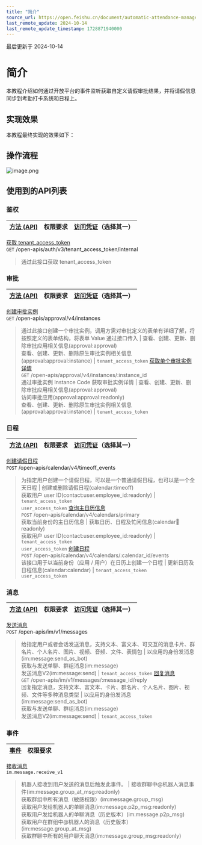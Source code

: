 ```yaml
---
title: "简介"
source_url: https://open.feishu.cn/document/automatic-attendance-management-based-on-approval/introduction
last_remote_update: 2024-10-14
last_remote_update_timestamp: 1728871940000
---
```

最后更新于 2024-10-14

# 简介

本教程介绍如何通过开放平台的事件监听获取自定义请假审批结果，并将请假信息同步到考勤打卡系统和日程上。

## 实现效果

本教程最终实现的效果如下：

## 操作流程

![image.png](https://sf3-cn.feishucdn.com/obj/open-platform-opendoc/eece17a89c30b70da5e60f92c8fa638c_V4SiV6KicO.png?height=208&lazyload=true&width=913)

## 使用到的API列表

### 鉴权

**[方法 (API)](https://open.feishu.cn/document/ukTMukTMukTM/uITNz4iM1MjLyUzM)** | 权限要求 | **[访问凭证](https://open.feishu.cn/document/ukTMukTMukTM/uMTNz4yM1MjLzUzM)（选择其一）**
--- | --- | ---
[获取 tenant_access_token](https://open.feishu.cn/document/ukTMukTMukTM/ukDNz4SO0MjL5QzM/auth-v3/auth/tenant_access_token_internal)  
`GET` /open-apis/auth/v3/tenant_access_token/internal  
> 通过此接口获取 tenant_access_token

### 审批

**[方法 (API)](https://open.feishu.cn/document/ukTMukTMukTM/uITNz4iM1MjLyUzM)** | 权限要求 | **[访问凭证](https://open.feishu.cn/document/ukTMukTMukTM/uMTNz4yM1MjLzUzM)（选择其一）**
--- | --- | ---
[创建审批实例](https://open.feishu.cn/document/uAjLw4CM/ukTMukTMukTM/reference/approval-v4/instance/create)  
`GET` /open-apis/approval/v4/instances  
> 通过此接口创建一个审批实例，调用方需对审批定义的表单有详细了解，将按照定义的表单结构，将表单 Value 通过接口传入 | 查看、创建、更新、删除审批应用相关信息(approval:approval)  
                查看、创建、更新、删除原生审批实例相关信息(approval:approval:instance) | `tenant_access_token`
[获取单个审批实例详情](https://open.feishu.cn/document/uAjLw4CM/ukTMukTMukTM/reference/approval-v4/instance/get)  
`GET` /open-apis/approval/v4/instances/:instance_id  
> 通过审批实例 Instance Code 获取审批实例详情 | 查看、创建、更新、删除审批应用相关信息(approval:approval)  
                访问审批应用(approval:approval:readonly)  
                查看、创建、更新、删除原生审批实例相关信息(approval:approval:instance) | `tenant_access_token`

### 日程

**[方法 (API)](https://open.feishu.cn/document/ukTMukTMukTM/uITNz4iM1MjLyUzM)** | 权限要求 | **[访问凭证](https://open.feishu.cn/document/ukTMukTMukTM/uMTNz4yM1MjLzUzM)（选择其一）**
--- | --- | ---
[创建请假日程](https://open.feishu.cn/document/uAjLw4CM/ukTMukTMukTM/reference/calendar-v4/timeoff_event/create)  
`POST` /open-apis/calendar/v4/timeoff_events  
> 为指定用户创建一个请假日程，可以是一个普通请假日程，也可以是一个全天日程 | 创建或删除请假日程(calendar:timeoff)  
                获取用户 user ID(contact:user.employee_id:readonly) | `tenant_access_token`  
                `user_access_token`
[查询主日历信息](https://open.feishu.cn/document/uAjLw4CM/ukTMukTMukTM/reference/calendar-v4/calendar/primary)  
`POST` /open-apis/calendar/v4/calendars/primary  
> 获取当前身份的主日历信息 | 获取日历、日程及忙闲信息(calendar:calendar:readonly)  
                获取用户 user ID(contact:user.employee_id:readonly) | `tenant_access_token`  
                `user_access_token`
[创建日程](https://open.feishu.cn/document/uAjLw4CM/ukTMukTMukTM/reference/calendar-v4/calendar-event/create)  
`POST` /open-apis/calendar/v4/calendars/:calendar_id/events  
> 该接口用于以当前身份（应用 / 用户）在日历上创建一个日程 | 更新日历及日程信息(calendar:calendar) | `tenant_access_token`  
                `user_access_token`

### 消息

**[方法 (API)](https://open.feishu.cn/document/ukTMukTMukTM/uITNz4iM1MjLyUzM)** | 权限要求 | **[访问凭证](https://open.feishu.cn/document/ukTMukTMukTM/uMTNz4yM1MjLzUzM)（选择其一）**
--- | --- | ---
[发送消息](https://open.feishu.cn/document/uAjLw4CM/ukTMukTMukTM/reference/im-v1/message/create)  
`POST` /open-apis/im/v1/messages  
> 给指定用户或者会话发送消息，支持文本、富文本、可交互的消息卡片、群名片、个人名片、图片、视频、音频、文件、表情包 | 以应用的身份发消息(im:message:send_as_bot)  
获取与发送单聊、群组消息(im:message)  
发送消息V2(im:message:send) | `tenant_access_token`
[回复消息](https://open.feishu.cn/document/uAjLw4CM/ukTMukTMukTM/reference/im-v1/message/reply)  
`GET` /open-apis/im/v1/messages/:message_id/reply  
> 回复指定消息，支持文本、富文本、卡片、群名片、个人名片、图片、视频、文件等多种消息类型 | 以应用的身份发消息(im:message:send_as_bot)  
获取与发送单聊、群组消息(im:message)  
发送消息V2(im:message:send) | `tenant_access_token`

### 事件

**[事件](https://open.feishu.cn/document/ukTMukTMukTM/uUTNz4SN1MjL1UzM)** | 权限要求
--- | ---
[接收消息](https://open.feishu.cn/document/uAjLw4CM/ukTMukTMukTM/reference/im-v1/message/events/receive)  
`im.message.receive_v1`  
> 机器人接收到用户发送的消息后触发此事件。 | 接收群聊中@机器人消息事件(im:message.group_at_msg:readonly)  
            获取群组中所有消息（敏感权限）(im:message.group_msg)  
            读取用户发给机器人的单聊消息(im:message.p2p_msg:readonly)  
            获取用户发给机器人的单聊消息（历史版本）(im:message.p2p_msg)  
            获取用户在群组中@机器人的消息（历史版本）(im:message.group_at_msg)  
            获取群聊中所有的用户聊天消息(im:message.group_msg:readonly)
